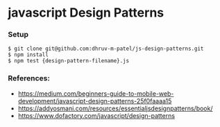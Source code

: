 # javascript Design Patterns

### Setup

```
$ git clone git@github.com:dhruv-m-patel/js-design-patterns.git
$ npm install
$ npm test {design-pattern-filename}.js
```

### References: 

- https://medium.com/beginners-guide-to-mobile-web-development/javascript-design-patterns-25f0faaaa15
- https://addyosmani.com/resources/essentialjsdesignpatterns/book/
- https://www.dofactory.com/javascript/design-patterns
